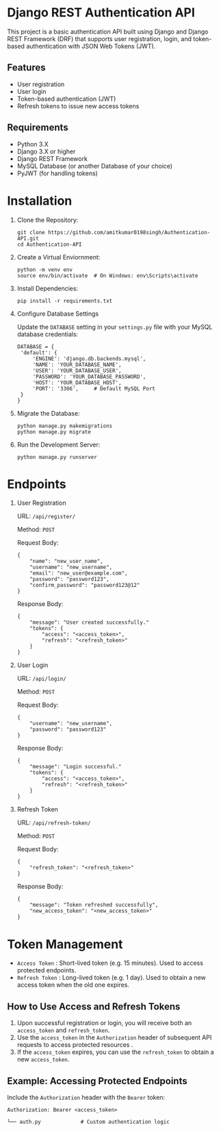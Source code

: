 # Django REST Authentication API

This project is a basic authentication API built using Django and Django REST Framework (DRF) that supports user registration, login, and token-based authentication with JSON Web Tokens (JWT).


## Features

- User registration
- User login
- Token-based authentication (JWT)
- Refresh tokens to issue new access tokens

## Requirements

- Python 3.X
- Django 3.X or higher
- Django REST Framework
- MySQL Database (or another Database of your choice)
- PyJWT (for handling tokens)



# Installation

1. Clone the Repository:
   ```
   git clone https://github.com/amitkumar0198singh/Authentication-API.git
   cd Authentication-API
   ```

2. Create a Virtual Enviornment:
   ```
   python -m venv env
   source env/bin/activate  # On Windows: env\Scripts\activate
   ```

3. Install Dependencies:
   ```
   pip install -r requirements.txt
   ```

4. Configure Database Settings

   Update the `DATABASE` setting in your `settings.py` file with your MySQL database credentials:
   ```
   DATABASE = {
    'default': {
        'ENGINE': 'django.db.backends.mysql',
        'NAME': 'YOUR_DATABASE_NAME',
        'USER': 'YOUR_DATABASE_USER',
        'PASSWORD': 'YOUR_DATABASE_PASSWORD',
        'HOST': 'YOUR_DATABASE_HOST',
        'PORT': '3306',     # Default MySQL Port
    }
   }
   ```

5. Migrate the Database:
   ```
   python manage.py makemigrations
   python manage.py migrate
   ```

6. Run the Development Server:
   ```
   python manage.py runserver
   ```



# Endpoints

1. User Registration

   URL: `/api/register/`

   Method: `POST`

   Request Body:
   ```
   {
       "name": "new_user_name",
       "username": "new_username",
       "email": "new_user@example.com",
       "password": "password123",
       "confirm_password": "password123@12"
   }
   ```
   Response Body:
   ```
   {
       "message": "User created successfully."
       "tokens": {
           "access": "<access_token>",
           "refresh": "<refresh_token>"
       }
   }
   ```

2. User Login

   URL: `/api/login/`

   Method: `POST`

   Request Body:
   ```
   {
       "username": "new_username",
       "password": "password123"
   }
   ```
   Response Body:
   ```
   {
       "message": "Login successful."
       "tokens": {
           "access": "<access_token>",
           "refresh": "<refresh_token>"
       }
   }
   ```

3. Refresh Token

   URL: `/api/refresh-token/`

   Method: `POST`

   Request Body:
   ```
   {
       "refresh_token": "<refresh_token>"
   }
   ```
   Response Body:
   ```
   {
       "message": "Token refreshed successfully",
       "new_access_token": "<new_access_token>"
   }
   ```



# Token Management
- `Access Token` : Short-lived token (e.g. 15 minutes). Used to access protected endpoints.
- `Refresh Token` : Long-lived token (e.g. 1 day). Used to obtain a new access token when the old one expires.


## How to Use Access and Refresh Tokens

1. Upon successful registration or login, you will receive both an `access_token` and `refresh_token`.
2. Use the `access_token` in the `Authorization` header of subsequent API requests to access protected resources .
3. If the `access_token` expires, you can use the `refresh_token` to obtain a new `access_token`.

## Example: Accessing Protected Endpoints
Include the `Authorization` header with the `Bearer` token:
```
Authorization: Bearer <access_token>
```

    └── auth.py             # Custom authentication logic
